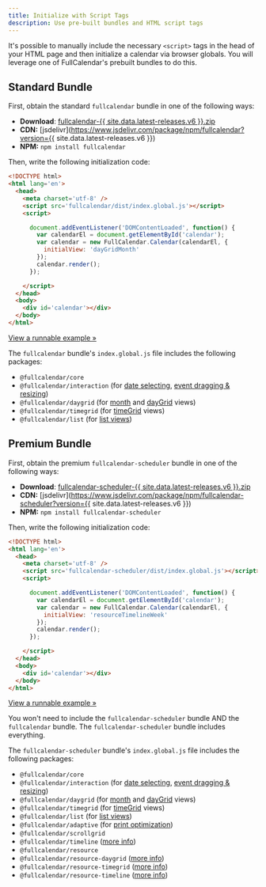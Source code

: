 ```yaml
---
title: Initialize with Script Tags
description: Use pre-built bundles and HTML script tags
---
```


It's possible to manually include the necessary `<script>` tags in the head of your HTML page and then initialize a calendar via browser globals. You will leverage one of FullCalendar's prebuilt bundles to do this.


## Standard Bundle

First, obtain the standard `fullcalendar` bundle in one of the following ways:

- **Download**: <a href='{{ site.fullcalendar_repo }}/releases/download/v{{ site.data.latest-releases.v6 }}/fullcalendar-{{ site.data.latest-releases.v6 }}.zip'>fullcalendar-{{ site.data.latest-releases.v6 }}.zip</a>
- **CDN:** [jsdelivr](https://www.jsdelivr.com/package/npm/fullcalendar?version={{ site.data.latest-releases.v6 }})
- **NPM:** `npm install fullcalendar`

Then, write the following initialization code:

```html
<!DOCTYPE html>
<html lang='en'>
  <head>
    <meta charset='utf-8' />
    <script src='fullcalendar/dist/index.global.js'></script>
    <script>

      document.addEventListener('DOMContentLoaded', function() {
        var calendarEl = document.getElementById('calendar');
        var calendar = new FullCalendar.Calendar(calendarEl, {
          initialView: 'dayGridMonth'
        });
        calendar.render();
      });

    </script>
  </head>
  <body>
    <div id='calendar'></div>
  </body>
</html>
```

[View a runnable example &raquo;](initialize-globals-demo)

The `fullcalendar` bundle's `index.global.js` file includes the following packages:

- `@fullcalendar/core`
- `@fullcalendar/interaction` (for [date selecting](date-clicking-selecting), [event dragging & resizing](event-dragging-resizing))
- `@fullcalendar/daygrid` (for [month](month-view) and [dayGrid](daygrid-view) views)
- `@fullcalendar/timegrid` (for [timeGrid](timegrid-view) views)
- `@fullcalendar/list` (for [list views](list-view))


## Premium Bundle

First, obtain the premium `fullcalendar-scheduler` bundle in one of the following ways:

- **Download**: <a href='{{ site.fullcalendar_premium_repo }}/releases/download/v{{ site.data.latest-releases.v6 }}/fullcalendar-scheduler-{{ site.data.latest-releases.v6 }}.zip'>fullcalendar-scheduler-{{ site.data.latest-releases.v6 }}.zip</a>
- **CDN:** [jsdelivr](https://www.jsdelivr.com/package/npm/fullcalendar-scheduler?version={{ site.data.latest-releases.v6 }})
- **NPM:** `npm install fullcalendar-scheduler`

Then, write the following initialization code:

```html
<!DOCTYPE html>
<html lang='en'>
  <head>
    <meta charset='utf-8' />
    <script src='fullcalendar-scheduler/dist/index.global.js'></script>
    <script>

      document.addEventListener('DOMContentLoaded', function() {
        var calendarEl = document.getElementById('calendar');
        var calendar = new FullCalendar.Calendar(calendarEl, {
          initialView: 'resourceTimelineWeek'
        });
        calendar.render();
      });

    </script>
  </head>
  <body>
    <div id='calendar'></div>
  </body>
</html>
```

[View a runnable example &raquo;](timeline-standard-view-demo)

You won't need to include the `fullcalendar-scheduler` bundle AND the `fullcalendar` bundle. The `fullcalendar-scheduler` bundle includes everything.

The `fullcalendar-scheduler` bundle's `index.global.js` file includes the following packages:

- `@fullcalendar/core`
- `@fullcalendar/interaction` (for [date selecting](date-clicking-selecting), [event dragging & resizing](event-dragging-resizing))
- `@fullcalendar/daygrid` (for [month](month-view) and [dayGrid](daygrid-view) views)
- `@fullcalendar/timegrid` (for [timeGrid](timegrid-view) views)
- `@fullcalendar/list` (for [list views](list-view))
- `@fullcalendar/adaptive` (for [print optimization](print))
- `@fullcalendar/scrollgrid`
- `@fullcalendar/timeline` ([more info](timeline-view-no-resources))
- `@fullcalendar/resource`
- `@fullcalendar/resource-daygrid` ([more info](resource-daygrid-view))
- `@fullcalendar/resource-timegrid` ([more info](vertical-resource-view))
- `@fullcalendar/resource-timeline` ([more info](timeline-view))
